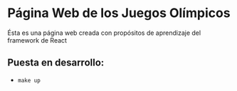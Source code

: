 # Página Web de los Juegos Olímpicos

Ésta es una página web creada con propósitos de aprendizaje del framework de React

## Puesta en desarrollo:

- `make up`
